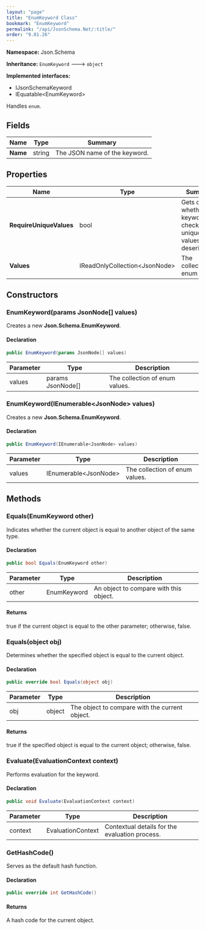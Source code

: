 ```yaml
---
layout: "page"
title: "EnumKeyword Class"
bookmark: "EnumKeyword"
permalink: "/api/JsonSchema.Net/:title/"
order: "9.01.26"
---
```

**Namespace:** Json.Schema

**Inheritance:**
`EnumKeyword`
 🡒 
`object`

**Implemented interfaces:**

- IJsonSchemaKeyword
- IEquatable\<EnumKeyword\>

Handles `enum`.

## Fields

| Name | Type | Summary |
|---|---|---|
| **Name** | string | The JSON name of the keyword. |

## Properties

| Name | Type | Summary |
|---|---|---|
| **RequireUniqueValues** | bool | Gets or sets whether the keyword will check for unique values when deserializing. |
| **Values** | IReadOnlyCollection\<JsonNode\> | The collection of enum values. |

## Constructors

### EnumKeyword(params JsonNode[] values)

Creates a new **Json.Schema.EnumKeyword**.

#### Declaration

```c#
public EnumKeyword(params JsonNode[] values)
```

| Parameter | Type | Description |
|---|---|---|
| values | params JsonNode[] | The collection of enum values. |


### EnumKeyword(IEnumerable\<JsonNode\> values)

Creates a new **Json.Schema.EnumKeyword**.

#### Declaration

```c#
public EnumKeyword(IEnumerable<JsonNode> values)
```

| Parameter | Type | Description |
|---|---|---|
| values | IEnumerable\<JsonNode\> | The collection of enum values. |


## Methods

### Equals(EnumKeyword other)

Indicates whether the current object is equal to another object of the same type.

#### Declaration

```c#
public bool Equals(EnumKeyword other)
```

| Parameter | Type | Description |
|---|---|---|
| other | EnumKeyword | An object to compare with this object. |


#### Returns

true if the current object is equal to the <paramref name="other">other</paramref> parameter; otherwise, false.

### Equals(object obj)

Determines whether the specified object is equal to the current object.

#### Declaration

```c#
public override bool Equals(object obj)
```

| Parameter | Type | Description |
|---|---|---|
| obj | object | The object to compare with the current object. |


#### Returns

true if the specified object  is equal to the current object; otherwise, false.

### Evaluate(EvaluationContext context)

Performs evaluation for the keyword.

#### Declaration

```c#
public void Evaluate(EvaluationContext context)
```

| Parameter | Type | Description |
|---|---|---|
| context | EvaluationContext | Contextual details for the evaluation process. |


### GetHashCode()

Serves as the default hash function.

#### Declaration

```c#
public override int GetHashCode()
```


#### Returns

A hash code for the current object.


